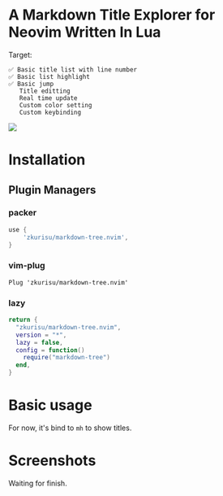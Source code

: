 # A Markdown Title Explorer for Neovim Written In Lua
Target:

    ✅️ Basic title list with line number
    ✅️ Basic list highlight
    ✅️ Basic jump
       Title editting
       Real time update
       Custom color setting
       Custom keybinding

![](./img/.github/markdown-tree.png)
# Installation
## Plugin Managers
### packer
```lua
use {
    'zkurisu/markdown-tree.nvim',
}
```

### vim-plug
```vim
Plug 'zkurisu/markdown-tree.nvim'
```

### lazy
```lua
return {
  "zkurisu/markdown-tree.nvim",
  version = "*",
  lazy = false,
  config = function()
    require("markdown-tree")
  end,
}
```

# Basic usage
For now, it's bind to `mh` to show titles.

# Screenshots
Waiting for finish.
